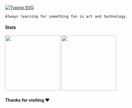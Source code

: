 <!-- Welcome -->
[![Typing SVG](https://readme-typing-svg.herokuapp.com/?font=Fira+Code&size=22&pause=1000&color=00FF00&width=435&lines=Hi👋%2C+My+Name+is+Aris;From+Indonesia)](https://git.io/typing-svg)

<!-- Quotes -->
`Always learning for something fun is art and technology.`

#### Stats
<p>
  <img height="180em" src="https://github-readme-stats.vercel.app/api?username=arisdolanan&show_icons=true&hide_border=true&count_private=true&include_all_commits=true&theme=blue-green" />
  <img height="180em" src="https://github-readme-stats.vercel.app/api/top-langs/?username=arisdolanan&show_icons=true&count_private=true&hide_border=true&layout=compact&langs_count=8&theme=blue-green"/>
</p>


#### Thanks for visiting ❤️